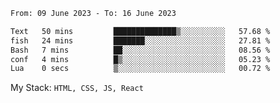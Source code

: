 <!--START_SECTION:waka-->

```txt
From: 09 June 2023 - To: 16 June 2023

Text   50 mins         ██████████████▒░░░░░░░░░░   57.68 %
fish   24 mins         ███████░░░░░░░░░░░░░░░░░░   27.81 %
Bash   7 mins          ██░░░░░░░░░░░░░░░░░░░░░░░   08.56 %
conf   4 mins          █▒░░░░░░░░░░░░░░░░░░░░░░░   05.23 %
Lua    0 secs          ▒░░░░░░░░░░░░░░░░░░░░░░░░   00.72 %
```

<!--END_SECTION:waka-->
My Stack: `HTML, CSS, JS, React`
